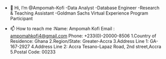 - 👋 Hi, I’m @Ampomah-Kofi
   -Data Analyst
   -Database Engineer
   -Research & Teaching Assistant
   -Goldman Sachs Virtual Experience Program Participant

- 📫 How to reach me :Name: Ampomah Kofi
Email : ampomahkofi4@gmail.com
Phone: +233(0)-20000-8506
    1.Country of Residence: Ghana
    2.Region/State: Greater-Accra
    3.Address Line 1: GA-167-2927
    4.Address Line 2: Accra Tesano-Lapaz Road, 2nd street,Accra
    5.Postal Code: 00233

<!---
Ampomah-Kofi/Ampomah-Kofi is a ✨ special ✨ repository because its `README.md` (this file) appears on your GitHub profile.
You can click the Preview link to take a look at your changes.
--->
